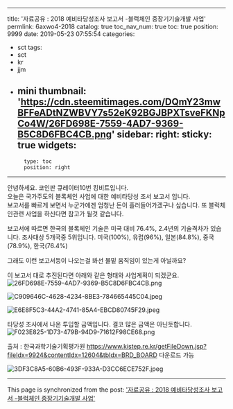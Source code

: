 
---
title: '자료공유 : 2018 예비타당성조사 보고서 -블럭체인 중장기기술개발 사업'
permlink: 6axwo4-2018
catalog: true
toc_nav_num: true
toc: true
position: 9999
date: 2019-05-23 07:55:54
categories:
- sct
tags:
- sct
- kr
- jjm
- mini
thumbnail: 'https://cdn.steemitimages.com/DQmY23mwBFFeADtNZWBVY7s52eK92BGJBPXTsveFKNpCo4W/26FD698E-7559-4AD7-9369-B5C8D6FBC4CB.png'
sidebar:
    right:
        sticky: true
widgets:
    -
        type: toc
        position: right
---


안녕하세요. 코인판 큐레이터10번 킹비트입니다.  
오늘은 국가주도의 블록체인 사업에 대한 예비타당성 조서 보고서 입니다.  
보고서를 빠르게 보면서 누군가에겐 엄청난 돈이 흘러들어가겠구나 싶습니다. 또 블럭체인관련 사업을 하신다면 참고가 될것 같습니다. 

보고서에 따르면 
한국의 블록체인 기술은 미국 대비 76.4%, 2.4년의 기술격차가 있습니다. 조사대상 5개국중 5위입니다. 
미국(100%), 유럽(96%), 일본(84.8%), 중국(78.9%), 한국(76.4%) 

그래도 이런 보고서등이 나오는걸 봐선  물밑 움직임이 있는게 아닐까요? 

이 보고서 대로 추진된다면 아래와 같은 형태와 사업계획이 되겠군요. 
![26FD698E-7559-4AD7-9369-B5C8D6FBC4CB.png](https://cdn.steemitimages.com/DQmY23mwBFFeADtNZWBVY7s52eK92BGJBPXTsveFKNpCo4W/26FD698E-7559-4AD7-9369-B5C8D6FBC4CB.png)

![C909646C-4628-4234-8BE3-784665445C04.jpeg](https://cdn.steemitimages.com/DQmTdtBY2Wm2CYHC49WMomTrKK8yEBVhdeGYWf5bF4qK1pp/C909646C-4628-4234-8BE3-784665445C04.jpeg)

![E6E8F5C3-44A2-4741-85A4-EBCD80745F29.jpeg](https://cdn.steemitimages.com/DQmWoN3Ck2PwUhQtHETaBcXLK8WhiSJbG2Gz4jMYqebnNqu/E6E8F5C3-44A2-4741-85A4-EBCD80745F29.jpeg)

타당성 조사에서 나온 투입할 금액입니다.  결코 많은 금액은 아닌듯합니다. 
![F023E825-1D73-479B-94D9-71612F98CE68.png](https://cdn.steemitimages.com/DQmQakB4u3Ykren9CCgcCGKddGP1gb4g3HV6whBJKHsD2jX/F023E825-1D73-479B-94D9-71612F98CE68.png)


출처 : 한국과학기술기획평가원
https://www.kistep.re.kr/getFileDown.jsp?fileIdx=9924&contentIdx=12604&tbIdx=BRD_BOARD
다운로드 가능

![3DF3C8A5-60B6-493F-933A-D3CC6ECE752F.jpeg](https://cdn.steemitimages.com/DQmVXaJd5hVKc2Hn4yQEGHBZEgwhrK6nyrNXDUAWBZ75JQo/3DF3C8A5-60B6-493F-933A-D3CC6ECE752F.jpeg)

- - -

This page is synchronized from the post: ['자료공유 : 2018 예비타당성조사 보고서 -블럭체인 중장기기술개발 사업'](https://steemit.com/@kingbit/6axwo4-2018)
